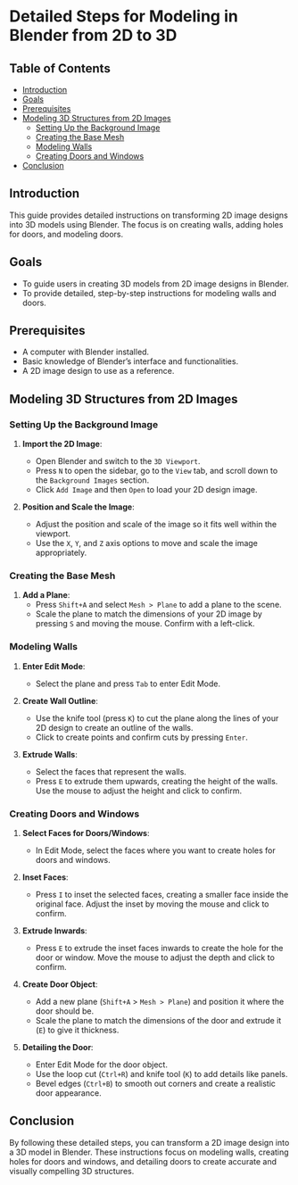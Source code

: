 # Detailed Steps for Modeling in Blender from 2D to 3D

## Table of Contents
- [Introduction](#introduction)
- [Goals](#goals)
- [Prerequisites](#prerequisites)
- [Modeling 3D Structures from 2D Images](#modeling-3d-structures-from-2d-images)
  - [Setting Up the Background Image](#setting-up-the-background-image)
  - [Creating the Base Mesh](#creating-the-base-mesh)
  - [Modeling Walls](#modeling-walls)
  - [Creating Doors and Windows](#creating-doors-and-windows)
- [Conclusion](#conclusion)

## Introduction
This guide provides detailed instructions on transforming 2D image designs into 3D models using Blender. The focus is on creating walls, adding holes for doors, and modeling doors.

## Goals
- To guide users in creating 3D models from 2D image designs in Blender.
- To provide detailed, step-by-step instructions for modeling walls and doors.

## Prerequisites
- A computer with Blender installed.
- Basic knowledge of Blender’s interface and functionalities.
- A 2D image design to use as a reference.

## Modeling 3D Structures from 2D Images

### Setting Up the Background Image
1. **Import the 2D Image**:
   - Open Blender and switch to the `3D Viewport`.
   - Press `N` to open the sidebar, go to the `View` tab, and scroll down to the `Background Images` section.
   - Click `Add Image` and then `Open` to load your 2D design image.

2. **Position and Scale the Image**:
   - Adjust the position and scale of the image so it fits well within the viewport.
   - Use the `X`, `Y`, and `Z` axis options to move and scale the image appropriately.

### Creating the Base Mesh
1. **Add a Plane**:
   - Press `Shift+A` and select `Mesh > Plane` to add a plane to the scene.
   - Scale the plane to match the dimensions of your 2D image by pressing `S` and moving the mouse. Confirm with a left-click.

### Modeling Walls
1. **Enter Edit Mode**:
   - Select the plane and press `Tab` to enter Edit Mode.

2. **Create Wall Outline**:
   - Use the knife tool (press `K`) to cut the plane along the lines of your 2D design to create an outline of the walls.
   - Click to create points and confirm cuts by pressing `Enter`.

3. **Extrude Walls**:
   - Select the faces that represent the walls.
   - Press `E` to extrude them upwards, creating the height of the walls. Use the mouse to adjust the height and click to confirm.

### Creating Doors and Windows
1. **Select Faces for Doors/Windows**:
   - In Edit Mode, select the faces where you want to create holes for doors and windows.

2. **Inset Faces**:
   - Press `I` to inset the selected faces, creating a smaller face inside the original face. Adjust the inset by moving the mouse and click to confirm.

3. **Extrude Inwards**:
   - Press `E` to extrude the inset faces inwards to create the hole for the door or window. Move the mouse to adjust the depth and click to confirm.

4. **Create Door Object**:
   - Add a new plane (`Shift+A` > `Mesh > Plane`) and position it where the door should be.
   - Scale the plane to match the dimensions of the door and extrude it (`E`) to give it thickness.

5. **Detailing the Door**:
   - Enter Edit Mode for the door object.
   - Use the loop cut (`Ctrl+R`) and knife tool (`K`) to add details like panels.
   - Bevel edges (`Ctrl+B`) to smooth out corners and create a realistic door appearance.

## Conclusion
By following these detailed steps, you can transform a 2D image design into a 3D model in Blender. These instructions focus on modeling walls, creating holes for doors and windows, and detailing doors to create accurate and visually compelling 3D structures.
